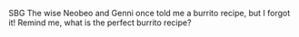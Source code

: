 SBG
The wise Neobeo and Genni once told me a burrito recipe, but I forgot it! Remind me, what is the perfect burrito recipe?
